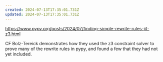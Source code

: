 ```yaml
---
created: 2024-07-13T17:35:01.731Z
updated: 2024-07-13T17:35:01.731Z
---
```

https://www.pypy.org/posts/2024/07/finding-simple-rewrite-rules-jit-z3.html

CF Bolz-Tereick demonstrates how they used the z3 constraint solver to prove many of the rewrite rules in pypy, and found a few that they had not yet included.